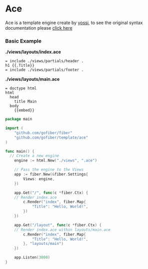 # Ace

Ace is a template engine create by [yossi](https://github.com/yosssi/ace), to see the original syntax documentation please [click here](https://github.com/yosssi/ace/blob/master/documentation/syntax.md)

### Basic Example

**./views/layouts/index.ace**
```jade
= include ./views/partials/header .
h1 {{.Title}}
= include ./views/partials/footer .
```
**./views/layouts/main.ace**
```jade
= doctype html
html
  head
    title Main
  body
    {{embed}}
```

```go
package main

import (
	"github.com/gofiber/fiber"
	"github.com/gofiber/template/ace"
)

func main() {
  // Create a new engine
	engine := html.New("./views", ".ace")

	// Pass the engine to the Views
	app := fiber.New(&fiber.Settings{
		Views: engine,
	})

	app.Get("/", func(c *fiber.Ctx) {
    // Render index.ace
		c.Render("index", fiber.Map{
			"Title": "Hello, World!",
		})
	})

	app.Get("/layout", func(c *fiber.Ctx) {
    // Render index.ace within layouts/main.ace
		c.Render("index", fiber.Map{
			"Title": "Hello, World!",
		}, "layouts/main")
	})

	app.Listen(3000)
}

```